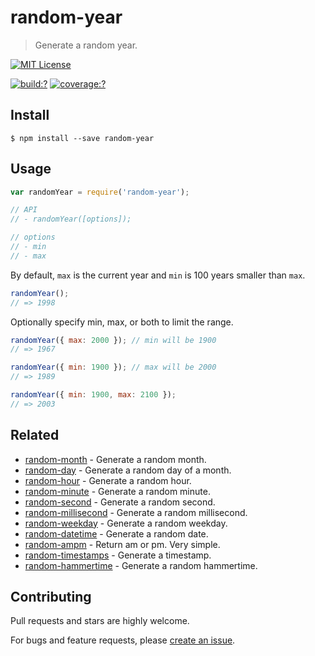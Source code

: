# random-year

> Generate a random year.

[![MIT License](https://img.shields.io/badge/license-MIT_License-green.svg?style=flat-square)](https://github.com/mock-end/random-year/blob/master/LICENSE)

[![build:?](https://img.shields.io/travis/mock-end/random-year/master.svg?style=flat-square)](https://travis-ci.org/mock-end/random-year)
[![coverage:?](https://img.shields.io/coveralls/mock-end/random-year/master.svg?style=flat-square)](https://coveralls.io/github/mock-end/random-year)


## Install

```
$ npm install --save random-year 
```

## Usage

```js
var randomYear = require('random-year');

// API
// - randomYear([options]);

// options
// - min
// - max
```

By default, `max` is the current year and `min` is 100 years smaller than `max`.

```js
randomYear();
// => 1998
```

Optionally specify min, max, or both to limit the range.

```js
randomYear({ max: 2000 }); // min will be 1900
// => 1967

randomYear({ min: 1900 }); // max will be 2000
// => 1989

randomYear({ min: 1900, max: 2100 });
// => 2003
```

## Related

- [random-month](https://github.com/mock-end/random-month) - Generate a random month.
- [random-day](https://github.com/mock-end/random-day) - Generate a random day of a month.
- [random-hour](https://github.com/mock-end/random-hour) - Generate a random hour.
- [random-minute](https://github.com/mock-end/random-minute) - Generate a random minute.
- [random-second](https://github.com/mock-end/random-second) - Generate a random second.
- [random-millisecond](https://github.com/mock-end/random-millisecond) - Generate a random millisecond.
- [random-weekday](https://github.com/mock-end/random-weekday) - Generate a random weekday.
- [random-datetime](https://github.com/mock-end/random-datetime) - Generate a random date. 
- [random-ampm](https://github.com/mock-end/random-ampm) - Return am or pm. Very simple.
- [random-timestamps](https://github.com/mock-end/random-timestamps) - Generate a timestamp. 
- [random-hammertime](https://github.com/mock-end/random-hammertime) - Generate a random hammertime. 


## Contributing

Pull requests and stars are highly welcome.

For bugs and feature requests, please [create an issue](https://github.com/mock-end/random-year/issues/new).
